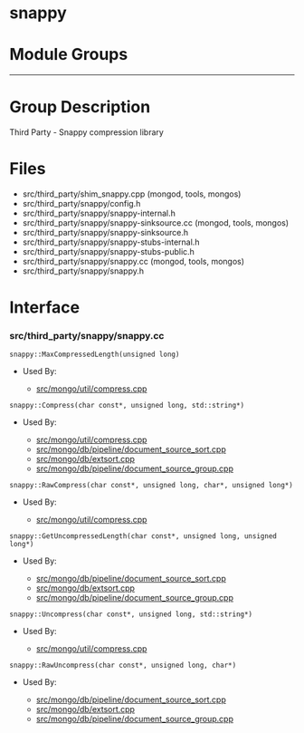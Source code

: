 # snappy

# Module Groups

-------------

# Group Description
Third Party - Snappy compression library

# Files
- src/third\_party/shim\_snappy.cpp   (mongod, tools, mongos)
- src/third\_party/snappy/config.h
- src/third\_party/snappy/snappy-internal.h
- src/third\_party/snappy/snappy-sinksource.cc   (mongod, tools, mongos)
- src/third\_party/snappy/snappy-sinksource.h
- src/third\_party/snappy/snappy-stubs-internal.h
- src/third\_party/snappy/snappy-stubs-public.h
- src/third\_party/snappy/snappy.cc   (mongod, tools, mongos)
- src/third\_party/snappy/snappy.h

# Interface

### src/third\_party/snappy/snappy.cc

<div></div>

    snappy::MaxCompressedLength(unsigned long)

- Used By:

    - [src/mongo/util/compress.cpp](../utilities)

<div></div>

    snappy::Compress(char const*, unsigned long, std::string*)

- Used By:

    - [src/mongo/util/compress.cpp](../utilities)
    - [src/mongo/db/pipeline/document\_source\_sort.cpp](../aggregation\_framework)
    - [src/mongo/db/extsort.cpp](../aggregation\_framework)
    - [src/mongo/db/pipeline/document\_source\_group.cpp](../aggregation\_framework)

<div></div>

    snappy::RawCompress(char const*, unsigned long, char*, unsigned long*)

- Used By:

    - [src/mongo/util/compress.cpp](../utilities)

<div></div>

    snappy::GetUncompressedLength(char const*, unsigned long, unsigned long*)

- Used By:

    - [src/mongo/db/pipeline/document\_source\_sort.cpp](../aggregation\_framework)
    - [src/mongo/db/extsort.cpp](../aggregation\_framework)
    - [src/mongo/db/pipeline/document\_source\_group.cpp](../aggregation\_framework)

<div></div>

    snappy::Uncompress(char const*, unsigned long, std::string*)

- Used By:

    - [src/mongo/util/compress.cpp](../utilities)

<div></div>

    snappy::RawUncompress(char const*, unsigned long, char*)

- Used By:

    - [src/mongo/db/pipeline/document\_source\_sort.cpp](../aggregation\_framework)
    - [src/mongo/db/extsort.cpp](../aggregation\_framework)
    - [src/mongo/db/pipeline/document\_source\_group.cpp](../aggregation\_framework)

